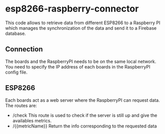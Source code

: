 # esp8266-raspberry-connector

This code allows to retrieve data from different ESP8266 to a Raspberry PI which manages the synchronization of the data and send it to a Firebase database.

## Connection
The boards and the RaspberryPI needs to be on the same local network.
You need to specify the IP address of each boards in the RaspberryPI config file.

## ESP8266
Each boards act as a web server where the RaspberryPI can request data. The routes are:

 - /check    This route is used to check if the server is still up and
   give the availables metrics.
 - /{{metricName}} Return the info corresponding to the requested data
